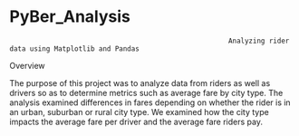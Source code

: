 # PyBer_Analysis

                                                          Analyzing rider data using Matplotlib and Pandas
                                                          
Overview

The purpose of this project was to analyze data from riders as well as drivers so as to determine metrics such as average fare by city type. The analysis examined differences in fares depending on whether the rider is in an urban, suburban or rural city type. We  examined how the city type impacts the average fare per driver and the average fare riders pay. 


